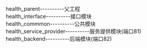 health_parent----------父工程  
health_interface----------接口模块  
health_commmon----------公共模块    
health_service_provider----------服务提供模块(端口81)   
health_backend----------后端模块(端口82)   